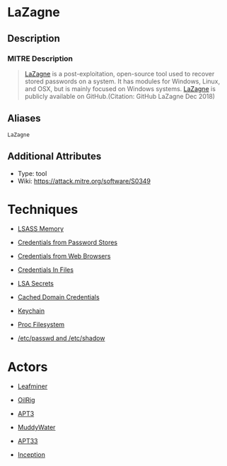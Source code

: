 
# LaZagne

## Description

### MITRE Description

> [LaZagne](https://attack.mitre.org/software/S0349) is a post-exploitation, open-source tool used to recover stored passwords on a system. It has modules for Windows, Linux, and OSX, but is mainly focused on Windows systems. [LaZagne](https://attack.mitre.org/software/S0349) is publicly available on GitHub.(Citation: GitHub LaZagne Dec 2018)

## Aliases

```
LaZagne
```

## Additional Attributes

* Type: tool
* Wiki: https://attack.mitre.org/software/S0349

# Techniques


* [LSASS Memory](../techniques/LSASS-Memory.md)

* [Credentials from Password Stores](../techniques/Credentials-from-Password-Stores.md)
    
* [Credentials from Web Browsers](../techniques/Credentials-from-Web-Browsers.md)
    
* [Credentials In Files](../techniques/Credentials-In-Files.md)
    
* [LSA Secrets](../techniques/LSA-Secrets.md)
    
* [Cached Domain Credentials](../techniques/Cached-Domain-Credentials.md)
    
* [Keychain](../techniques/Keychain.md)
    
* [Proc Filesystem](../techniques/Proc-Filesystem.md)
    
* [/etc/passwd and /etc/shadow](../techniques/-etc-passwd-and--etc-shadow.md)
    

# Actors


* [Leafminer](../actors/Leafminer.md)

* [OilRig](../actors/OilRig.md)
    
* [APT3](../actors/APT3.md)
    
* [MuddyWater](../actors/MuddyWater.md)
    
* [APT33](../actors/APT33.md)
    
* [Inception](../actors/Inception.md)
    
